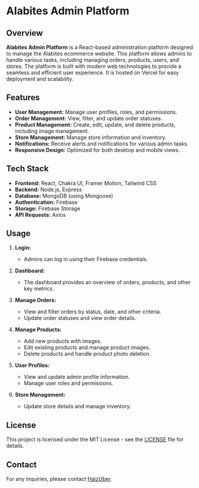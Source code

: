 # Alabites Admin Platform

## Overview

**Alabites Admin Platform** is a React-based administration platform designed to manage the Alabites ecommerce website. This platform allows admins to handle various tasks, including managing orders, products, users, and stores. The platform is built with modern web technologies to provide a seamless and efficient user experience. It is hosted on Vercel for easy deployment and scalability.

## Features

- **User Management:** Manage user profiles, roles, and permissions.
- **Order Management:** View, filter, and update order statuses.
- **Product Management:** Create, edit, update, and delete products, including image management.
- **Store Management:** Manage store information and inventory.
- **Notifications:** Receive alerts and notifications for various admin tasks.
- **Responsive Design:** Optimized for both desktop and mobile views.

## Tech Stack

- **Frontend:** React, Chakra UI, Framer Motion, Tailwind CSS
- **Backend:** Node.js, Express
- **Database:** MongoDB (using Mongoose)
- **Authentication:** Firebase
- **Storage:** Firebase Storage
- **API Requests:** Axios

## Usage

1. **Login:**
   - Admins can log in using their Firebase credentials.
   
2. **Dashboard:**
   - The dashboard provides an overview of orders, products, and other key metrics.

3. **Manage Orders:**
   - View and filter orders by status, date, and other criteria.
   - Update order statuses and view order details.

4. **Manage Products:**
   - Add new products with images.
   - Edit existing products and manage product images.
   - Delete products and handle product photo deletion.

5. **User Profiles:**
   - View and update admin profile information.
   - Manage user roles and permissions.

6. **Store Management:**
   - Update store details and manage inventory.

## License

This project is licensed under the MIT License - see the [LICENSE]([LICENSE](https://mit-license.org/)) file for details.

## Contact

For any inquiries, please contact [HaizUber](mailto:gabzmejia117@gmail.com).
